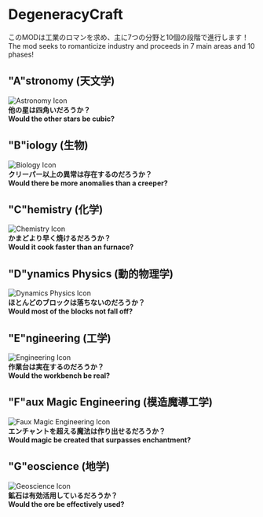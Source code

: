 
# DegeneracyCraft
このMODは工業のロマンを求め、主に7つの分野と10個の段階で進行します！<br>
The mod seeks to romanticize industry and proceeds in 7 main areas and 10 phases!

## "A"stronomy (天文学)
![Astronomy Icon](https://github.com/MCMEpitap/DegeneracyCraft_1.18.2/blob/master/github_astronomy_icon.png) <br>
**他の星は四角いだろうか？** <br>
**Would the other stars be cubic?**
## "B"iology (生物)
![Biology Icon](https://github.com/MCMEpitap/DegeneracyCraft_1.18.2/blob/master/github_biology_icon.png) <br>
**クリーパー以上の異常は存在するのだろうか？** <br>
**Would there be more anomalies than a creeper?**
## "C"hemistry (化学)
![Chemistry Icon](https://github.com/MCMEpitap/DegeneracyCraft_1.18.2/blob/master/github_chemistry_icon.png) <br>
**かまどより早く焼けるだろうか？** <br>
**Would it cook faster than an furnace?**
## "D"ynamics Physics (動的物理学)
![Dynamics Physics Icon](https://github.com/MCMEpitap/DegeneracyCraft_1.18.2/blob/master/github_dynamic_physics_icon.png) <br>
**ほとんどのブロックは落ちないのだろうか？** <br>
**Would most of the blocks not fall off?**
## "E"ngineering (工学)
![Engineering Icon](https://github.com/MCMEpitap/DegeneracyCraft_1.18.2/blob/master/github_engineering_icon.png) <br>
**作業台は実在するのだろうか？** <br>
**Would the workbench be real?**
## "F"aux Magic Engineering (模造魔導工学)
![Faux Magic Engineering Icon](https://github.com/MCMEpitap/DegeneracyCraft_1.18.2/blob/master/github_faux_magic_engineering_icon.png) <br>
**エンチャントを超える魔法は作り出せるだろうか？** <br>
**Would magic be created that surpasses enchantment?**
## "G"eoscience (地学)
![Geoscience Icon](https://github.com/MCMEpitap/DegeneracyCraft_1.18.2/blob/master/github_geoscience_icon.png) <br>
**鉱石は有効活用しているだろうか？** <br>
**Would the ore be effectively used?**
